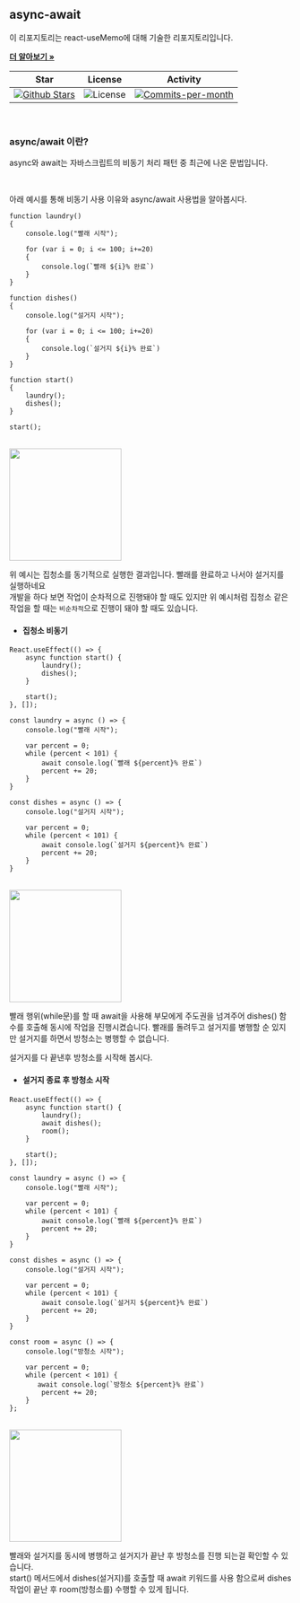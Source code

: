 ## async-await

이 리포지토리는 react-useMemo에 대해 기술한 리포지토리입니다. <br />

<a href="https://github.com/devncore/devncore"><strong>더 알아보기 »</strong></a>
 
| Star | License | Activity |
|:----:|:-------:|:--------:|
| <a href="https://github.com/devncore/docs/stargazers"><img src="https://img.shields.io/github/stars/devncore/docs" alt="Github Stars"></a> | <img src="https://img.shields.io/github/license/devncore/docs" alt="License"> | <a href="https://github.com/devncore/docs/pulse"><img src="https://img.shields.io/github/commit-activity/m/devncore/docs" alt="Commits-per-month"></a> |

<br />

### async/await 이란?
async와 await는 자바스크립트의 비동기 처리 패턴 중 최근에 나온 문법입니다.

<br />

아래 예시를 통해 비동기 사용 이유와 async/await 사용법을 알아봅시다.
```JSX
function laundry()
{
    console.log("빨래 시작");

    for (var i = 0; i <= 100; i+=20)
    {
        console.log(`빨래 ${i}% 완료`)
    }
}

function dishes()
{
    console.log("설거지 시작");

    for (var i = 0; i <= 100; i+=20)
    {
        console.log(`설거지 ${i}% 완료`)
    }
}

function start()
{
    laundry();
    dishes();
}

start();
```

<br />
<img src="https://user-images.githubusercontent.com/68521148/153867801-9ac9b573-4ec6-4c2d-bb4f-c8762c861a8a.png" width="200"></img>

위 예시는 집청소를 동기적으로 실행한 결과입니다. 빨래를 완료하고 나서야 설거지를 실행하네요    
개발을 하다 보면 작업이 순차적으로 진행돼야 할 때도 있지만 위 예시처럼 집청소 같은 작업을 할 때는 `비순차적`으로 진행이 돼야 할 때도 있습니다.

- #### 집청소 비동기
```JSX
React.useEffect(() => {
    async function start() {
        laundry();
        dishes();
    }

    start();
}, []);

const laundry = async () => {
    console.log("빨래 시작");

    var percent = 0;
    while (percent < 101) {
        await console.log(`빨래 ${percent}% 완료`)
        percent += 20;
    }
}

const dishes = async () => {
    console.log("설거지 시작");

    var percent = 0;
    while (percent < 101) {
        await console.log(`설거지 ${percent}% 완료`)
        percent += 20;
    }
}
```

<br />
<img src="https://user-images.githubusercontent.com/68521148/154076503-0fea1e9d-6bb6-4cde-bb93-a2af190d690e.png" width="200"></img>

빨래 행위(while문)를 할 때 await을 사용해 부모에게 주도권을 넘겨주어 dishes() 함수를 호출해 동시에 작업을 진행시켰습니다.
빨래를 돌려두고 설거지를 병행할 순 있지만 설거지를 하면서 방청소는 병행할 수 없습니다.    

설거지를 다 끝낸후 방청소를 시작해 봅시다.

- #### 설거지 종료 후 방청소 시작
```JSX
React.useEffect(() => {
    async function start() {
        laundry();
        await dishes();
        room();
    }

    start();
}, []);

const laundry = async () => {
    console.log("빨래 시작");

    var percent = 0;
    while (percent < 101) {
        await console.log(`빨래 ${percent}% 완료`)
        percent += 20;
    }
}

const dishes = async () => {
    console.log("설거지 시작");

    var percent = 0;
    while (percent < 101) {
        await console.log(`설거지 ${percent}% 완료`)
        percent += 20;
    }
}

const room = async () => {
    console.log("방청소 시작");

    var percent = 0;
    while (percent < 101) {
       await console.log(`방청소 ${percent}% 완료`)
        percent += 20;
    }
};
```

<br />
<img src="https://user-images.githubusercontent.com/68521148/154273500-4bf99d79-429a-4b9e-9cb4-9e7b07b33d61.png" width="200"></img>

빨래와 설거지를 동시에 병행하고 설거지가 끝난 후 방청소를 진행 되는걸 확인할 수 있습니다.    
start() 메서드에서 dishes(설거지)를 호출할 때 await 키워드를 사용 함으로써 dishes 작업이 끝난 후 room(방청소를) 수행할 수 있게 됩니다.
